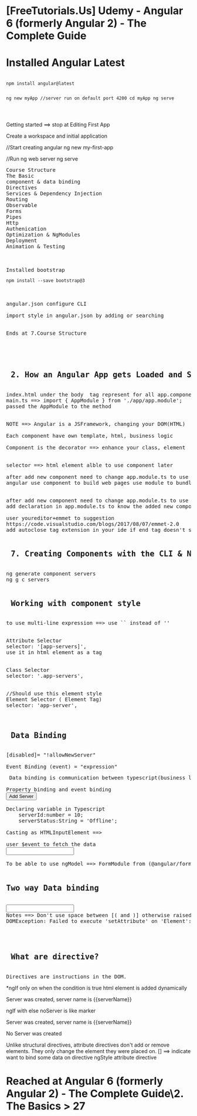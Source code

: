 
<h1> [FreeTutorials.Us] Udemy - Angular 6 (formerly Angular 2) - The Complete Guide <h1>

<h1> Installed Angular Latest </h1>
<pre>
<code>
npm install angular@latest

ng new myApp
//server run on default port 4200
cd myApp
ng serve

</code>
</pre>

Getting started ==> stop at Editing First App


Create a workspace and initial application

//Start creating angular
ng new my-first-app

//Run ng web server
ng serve


<pre>
Course Structure
The Basic
component & data binding
Directives
Services & Dependency Injection
Routing
Observable
Forms	
Pipes
Http 
Authenication
Optimization & NgModules
Deployment
Animation & Testing



Installed bootstrap
<code> 
npm install --save bootstrap@3
</code>


angular.json configure CLI 

import style in angular.json by adding or searching


Ends at 7.Course Structure




<h2> 2. How an Angular App gets Loaded and Started </h2>
index.html under the body <app-body> tag represent for all app.component 
main.ts ==> import { AppModule } from './app/app.module';
passed the AppModule to the method


NOTE ==> Angular is a JSFramework, changing your DOM(HTML)  at runtime

Each component have own template, html, business logic

Component is the decorator ==> enhance your class, element


selector ==> html element alble to use component later	

after add new component need to change app.module.ts to use it
angular use component to build web pages use module to bundle component as packages


after add new component need to change app.module.ts to use it
add declaration in app.module.ts to know the added new component

user youreditor+emmet to suggestion
https://code.visualstudio.com/blogs/2017/08/07/emmet-2.0
add autoclose tag extension in your ide if end tag doesn't show after enter first tag

<h2> 7. Creating Components with the CLI & Nesting Components </h2>
ng generate component servers
ng g c servers

<h2> Working with component style</h2>
to use multi-line expression ==> use `` instead of ''


Attribute Selector
selector: '[app-servers]',
use it in html element as a tag 
<div app-servers></div>

Class Selector
selector: '.app-servers',
<div class='app-servers'></div>

//Should use this element style
Element Selector ( Element Tag)
selector: 'app-server',
<app-server><app-server>	

<h2> Data Binding </h2
String interpolation {{ data }}

Propery Data binding [property] = "data" ==> 
[disabled]= "!allowNewServer"

Event Binding (event) = "expression"
<p> Data binding is communication between typescript(business logic) and template(html)

Property binding and event binding
<button class="btn btn-primary" [disabled]= "!allowNewServer" (click)="onCreateServer()">Add Server</button>

Declaring variable in Typescript
	serverId:number = 10;
    serverStatus:String = 'Offline';
	
Casting as HTMLInputElement ==> <HTMLInputElement>

user $event to fetch the data
<input type="text" class="form-control" (input)="onUpdateServerName($event)"/>

To be able to use ngModel ==> FormModule from (@angular/forms) need to abe added to import array in AppModule (default in CLI project)

<h2>Two way Data binding </h2>
<input type="text" class="form-control" [(ngModel)]="serverName"/>
Notes ==> Don't use space between [( and )] otherwise raised error
DOMException: Failed to execute 'setAttribute' on 'Element': '[(' is not a valid attribute name.
 

 <h2> What are directive? </h2>
Directives are instructions in the DOM. 
</pre>

*ngIf only on when the condition is true html element is added dynamically
<p *ngIf="serverCreated">Server was created, server name is {{serverName}}</p>

ngIf with else noServer is like marker
<p *ngIf="serverCreated; else noServer">Server was created, server name is {{serverName}}</p>
<ng-template #noServer>
    <p>
        No Server was created
    </p>
</ng-template>

Unlike structural directives, attribute directives don't add or remove elements. They only change the element they were placed on.
[] ==> indicate want to bind some data on directive
ngStyle attribute directive
<p [ngStyle]="{ backgroundColor: getColor()}">

<h1> Reached at 
Angular 6 (formerly Angular 2) - The Complete Guide\2. The Basics > 27